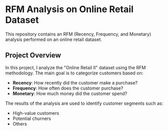 # RFM Analysis on Online Retail Dataset

This repository contains an RFM (Recency, Frequency, and Monetary) analysis performed on an online retail dataset. 

## Project Overview

In this project, I analyze the "Online Retail II" dataset using the RFM methodology. The main goal is to categorize customers based on:

- **Recency**: How recently did the customer make a purchase?
- **Frequency**: How often does the customer purchase?
- **Monetary**: How much money did the customer spend?

The results of the analysis are used to identify customer segments such as:

- High-value customers
- Potential churners
- Others
